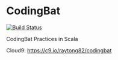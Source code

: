 CodingBat
=========

[![Build Status](https://travis-ci.org/raytong82/CodingBat.svg?branch=master)](https://travis-ci.org/raytong82/CodingBat)

CodingBat Practices in Scala

Cloud9: https://c9.io/raytong82/codingbat
